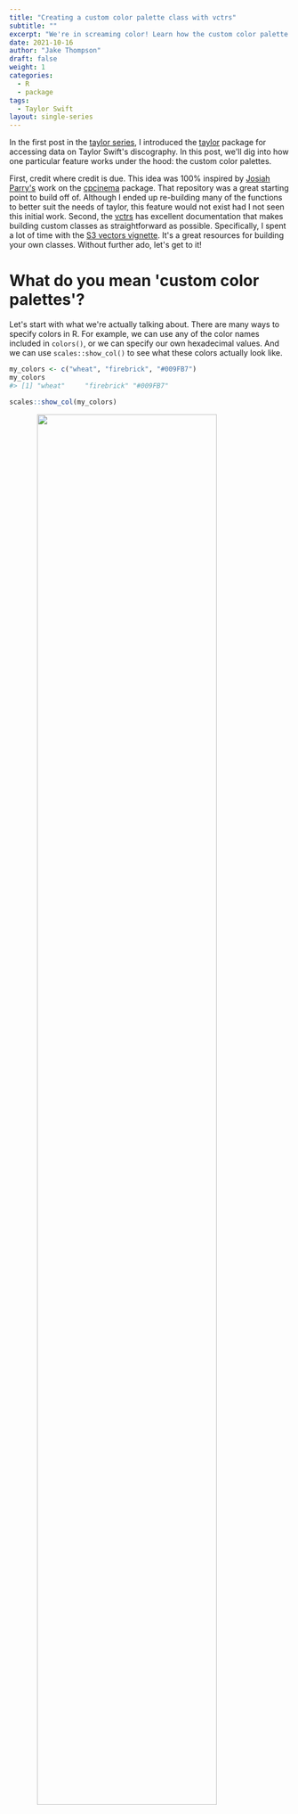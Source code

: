 ```yaml
---
title: "Creating a custom color palette class with vctrs"
subtitle: ""
excerpt: "We're in screaming color! Learn how the custom color palette methods for taylor were made using vctrs."
date: 2021-10-16
author: "Jake Thompson"
draft: false
weight: 1
categories:
  - R
  - package
tags:
  - Taylor Swift
layout: single-series
---
```




In the first post in the [taylor series](https://www.wjakethompson.com/blog/taylor/), I introduced the [taylor](https://taylor.wjakethompson.com) package for accessing data on Taylor Swift's discography.
In this post, we'll dig into how one particular feature works under the hood: the custom color palettes.

First, credit where credit is due. This idea was 100% inspired by [Josiah Parry's](https://twitter.com/JosiahParry) work on the [cpcinema](https://github.com/JosiahParry/cpcinema) package.
That repository was a great starting point to build off of.
Although I ended up re-building many of the functions to better suit the needs of taylor, this feature would not exist had I not seen this initial work.
Second, the [vctrs](https://vctrs.r-lib.org) has excellent documentation that makes building custom classes as straightforward as possible.
Specifically, I spent a lot of time with the [S3 vectors vignette](https://vctrs.r-lib.org/articles/s3-vector.html).
It's a great resources for building your own classes.
Without further ado, let's get to it!

# What do you mean 'custom color palettes'?

Let's start with what we're actually talking about.
There are many ways to specify colors in R.
For example, we can use any of the color names included in `colors()`, or we can specify our own hexadecimal values.
And we can use `scales::show_col()` to see what these colors actually look like.


```r
my_colors <- c("wheat", "firebrick", "#009FB7")
my_colors
#> [1] "wheat"     "firebrick" "#009FB7"

scales::show_col(my_colors)
```

<img src="{{< blogdown/postref >}}index_files/figure-html/plain-pal-1.png" width="80%" style="display: block; margin: auto;" />

